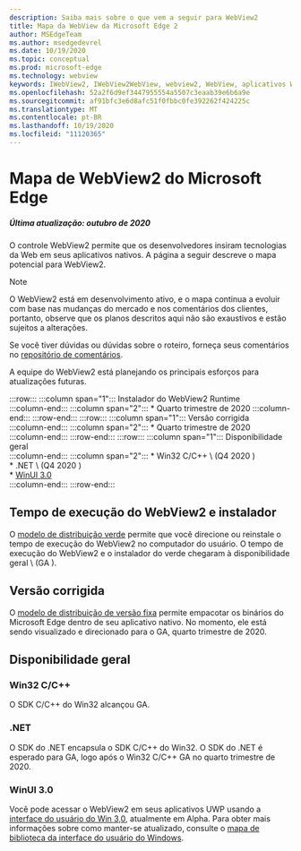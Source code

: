 ```yaml
---
description: Saiba mais sobre o que vem a seguir para WebView2
title: Mapa da WebView da Microsoft Edge 2
author: MSEdgeTeam
ms.author: msedgedevrel
ms.date: 10/19/2020
ms.topic: conceptual
ms.prod: microsoft-edge
ms.technology: webview
keywords: IWebView2, IWebView2WebView, webview2, WebView, aplicativos Win32, Win32, Edge, ICoreWebView2, ICoreWebView2Host, controle do navegador, HTML Edge
ms.openlocfilehash: 52a2f6d9ef3447955554a5507c3eaab39e6b6a9e
ms.sourcegitcommit: af91bfc3e6d8afc51f0fbbc0fe392262f424225c
ms.translationtype: MT
ms.contentlocale: pt-BR
ms.lasthandoff: 10/19/2020
ms.locfileid: "11120365"
---
```

# Mapa de WebView2 do Microsoft Edge  

##### Última atualização: outubro de 2020  

O controle WebView2 permite que os desenvolvedores insiram tecnologias da Web em seus aplicativos nativos.  A página a seguir descreve o mapa potencial para WebView2.  

> [!NOTE]
> O WebView2 está em desenvolvimento ativo, e o mapa continua a evoluir com base nas mudanças do mercado e nos comentários dos clientes, portanto, observe que os planos descritos aqui não são exaustivos e estão sujeitos a alterações.  

Se você tiver dúvidas ou dúvidas sobre o roteiro, forneça seus comentários no [repositório de comentários][GithubMicrosoftedgeWebviewfeedbackMain].  

A equipe do WebView2 está planejando os principais esforços para atualizações futuras.  

:::row:::
   :::column span="1":::
      Instalador do WebView2 Runtime  
   :::column-end:::
   :::column span="2":::
      *   Quarto trimestre de 2020
   :::column-end:::
:::row-end:::
:::row:::
   :::column span="1":::
      Versão corrigida  
   :::column-end:::
   :::column span="2":::
      *   Quarto trimestre de 2020  
   :::column-end:::
:::row-end:::
:::row:::
   :::column span="1":::
      Disponibilidade geral  
   :::column-end:::
   :::column span="2":::
      *   Win32 C/C++ \ (Q4 2020 \)  
      *   .NET \ (Q4 2020 \)  
      *   [WinUI 3.0][GithubMicrosoftUiXamlRoadmap]  
   :::column-end:::
:::row-end:::  

## Tempo de execução do WebView2 e instalador  

O [modelo de distribuição verde][ConceptDistributionEvergreenModel] permite que você direcione ou reinstale o tempo de execução do WebView2 no computador do usuário.  O tempo de execução do WebView2 e o instalador do verde chegaram à disponibilidade geral \ (GA \).  

## Versão corrigida  

O [modelo de distribuição de versão fixa][ConceptsDistributionFixedVersionModel] permite empacotar os binários do Microsoft Edge dentro de seu aplicativo nativo.  No momento, ele está sendo visualizado e direcionado para o GA, quarto trimestre de 2020.  

## Disponibilidade geral  

### Win32 C/C++  

O SDK C/C++ do Win32 alcançou GA.  

### .NET  

O SDK do .NET encapsula o SDK C/C++ do Win32.  O SDK do .NET é esperado para GA, logo após o Win32 C/C++ GA no quarto trimestre de 2020.  

### WinUI 3.0  

Você pode acessar o WebView2 em seus aplicativos UWP usando a [interface do usuário do Win 3,0][UwpToolkitsWinui3Index], atualmente em Alpha.  Para obter mais informações sobre como manter-se atualizado, consulte o [mapa de biblioteca da interface do usuário do Windows][GithubMicrosoftUiXamlRoadmap].  

<!-- links -->  

[ConceptDistributionEvergreenModel]: ./concepts/distribution.md#evergreen-distribution-mode "Modelo de distribuição verde-distribuição de aplicativos usando o WebView2 | Documentos da Microsoft"  
[ConceptsDistributionFixedVersionModel]: ./concepts/distribution.md#fixed-version-distribution-mode "Modelo de distribuição de versão fixa-distribuição de aplicativos usando o WebView2 | Documentos da Microsoft"  

[UwpToolkitsWinui3Index]: /uwp/toolkits/winui3/index "Windows UI library 3,0 Preview 1 (2020 de maio) | Documentos da Microsoft"  

[GithubMicrosoftedgeWebviewfeedbackMain]: https://github.com/MicrosoftEdge/WebViewFeedback "Feedback da WebView-MicrosoftEdge/WebViewFeedback | GitHub"  

[GithubMicrosoftUiXamlRoadmap]: https://github.com/microsoft/microsoft-ui-xaml/blob/master/docs/roadmap.md "Mapa da Windows UI library-Microsoft/Microsoft-UI-XAML | GitHub"  
